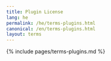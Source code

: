 ```yaml
---
title: Plugin License
lang: he
permalink: /he/terms-plugins.html
canonical: /en/terms-plugins.html
layout: terms
---
```


{% include pages/terms-plugins.md %}
